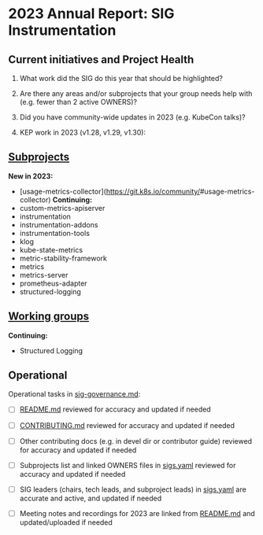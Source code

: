 # 2023 Annual Report: SIG Instrumentation

## Current initiatives and Project Health

1. What work did the SIG do this year that should be highlighted?

<!--
   Some example items that might be worth highlighting:
   - Major KEP advancement
   - Important initiatives that aren't tracked via KEPs
   - Paying down significant tech debt
   - Governance and leadership changes
-->

2. Are there any areas and/or subprojects that your group needs help with (e.g. fewer than 2 active OWNERS)?


3. Did you have community-wide updates in 2023 (e.g. KubeCon talks)?

<!--
  Examples include links to email, slides, or recordings.
-->

4. KEP work in 2023 (v1.28, v1.29, v1.30):
<!--
   TODO: Uncomment the following auto-generated list of KEPs, once reviewed & updated for correction.

   Note: This list is generated from the KEP metadata in kubernetes/enhancements repository.
      If you find any discrepancy in the generated list here, please check the KEP metadata.
      Please raise an issue in kubernetes/community, if the KEP metadata is correct but the generated list is incorrect.
-->

<!-- 

  - Beta
    - [3077 - Contextual logging](https://github.com/kubernetes/enhancements/tree/master/keps/sig-instrumentation/3077-contextual-logging) - v1.30

  - Stable
    - [2305 - Dynamic Cardinality Enforcement](https://github.com/kubernetes/enhancements/tree/master/keps/sig-instrumentation/2305-metrics-cardinality-enforcement) - v1.30
    - [2831 - Kubelet OpenTelemetry Tracing](https://github.com/kubernetes/enhancements/tree/master/keps/sig-instrumentation/2831-kubelet-tracing) - v1.28
    - [3466 - Kubernetes Component Health SLIs](https://github.com/kubernetes/enhancements/tree/master/keps/sig-instrumentation/3466-kubernetes-component-health-slis) - v1.29
    - [3498 - Extending Metrics Stability](https://github.com/kubernetes/enhancements/tree/master/keps/sig-instrumentation/3498-extending-stability) - v1.28
    - [647 - APIServer Tracing](https://github.com/kubernetes/enhancements/tree/master/keps/sig-instrumentation/647-apiserver-tracing) - v1.30 -->

## [Subprojects](https://git.k8s.io/community/sig-instrumentation#subprojects)


**New in 2023:**
  - [usage-metrics-collector](https://git.k8s.io/community/<no value>#usage-metrics-collector)
**Continuing:**
  - custom-metrics-apiserver
  - instrumentation
  - instrumentation-addons
  - instrumentation-tools
  - klog
  - kube-state-metrics
  - metric-stability-framework
  - metrics
  - metrics-server
  - prometheus-adapter
  - structured-logging

## [Working groups](https://git.k8s.io/community/sig-instrumentation#working-groups)

**Continuing:**
 - Structured Logging

## Operational

Operational tasks in [sig-governance.md]:
- [ ] [README.md] reviewed for accuracy and updated if needed
- [ ] [CONTRIBUTING.md] reviewed for accuracy and updated if needed
- [ ] Other contributing docs (e.g. in devel dir or contributor guide) reviewed for accuracy and updated if needed
- [ ] Subprojects list and linked OWNERS files in [sigs.yaml] reviewed for accuracy and updated if needed
- [ ] SIG leaders (chairs, tech leads, and subproject leads) in [sigs.yaml] are accurate and active, and updated if needed
- [ ] Meeting notes and recordings for 2023 are linked from [README.md] and updated/uploaded if needed


[CONTRIBUTING.md]: https://git.k8s.io/community/sig-instrumentation/CONTRIBUTING.md
[sig-governance.md]: https://git.k8s.io/community/committee-steering/governance/sig-governance.md
[README.md]: https://git.k8s.io/community/sig-instrumentation/README.md
[sigs.yaml]: https://git.k8s.io/community/sigs.yaml
[devel]: https://git.k8s.io/community/contributors/devel/README.md

